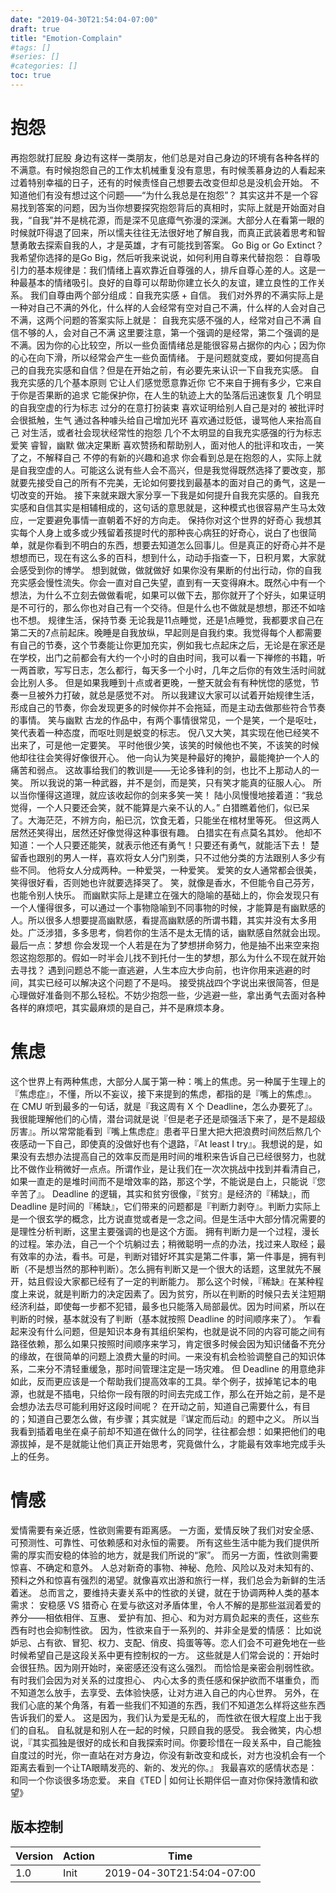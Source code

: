 ```yaml
---
date: "2019-04-30T21:54:04-07:00"
draft: true
title: "Emotion-Complain"
#tags: []
#series: []
#categories: []
toc: true
---
```

# 抱怨
再抱怨就打屁股
身边有这样一类朋友，他们总是对自己身边的环境有各种各样的不满意。有时候抱怨自己的工作太机械重复没有意思，有时候羡慕身边的人看起来过着特别幸福的日子，还有的时候责怪自己想要去改变但却总是没机会开始。
不知道他们有没有想过这个问题——“为什么我总是在抱怨”？
其实这并不是一个容易找到答案的问题，因为当你想要探究抱怨背后的真相时，实际上就是开始面对自我，“自我”并不是桃花源，而是深不见底瘴气弥漫的深渊。大部分人在看第一眼的时候就吓得退了回来，所以懦夫往往无法很好地了解自我，而真正武装着思考和智慧勇敢去探索自我的人，才是英雄，才有可能找到答案。
Go Big or Go Extinct？
我希望你选择的是Go Big，然后听我来说说，如何利用自尊来代替抱怨：
自尊吸引力的基本规律是：我们情绪上喜欢靠近自尊强的人，排斥自尊心差的人。这是一种最基本的情绪吸引。良好的自尊可以帮助你建立长久的友谊，建立良性的工作关系。
我们自尊由两个部分组成：自我充实感 + 自信。
我们对外界的不满实际上是一种对自己不满的外化，什么样的人会经常有空对自己不满，什么样的人会对自己不满，这两个问题的答案实际上就是：
自我充实感不强的人，经常对自己不满
自信不够的人，会对自己不满
这里要注意，第一个强调的是经常，第二个强调的是不满。因为你的心比较空，所以一些负面情绪总是能很容易占据你的内心；因为你的心在向下滑，所以经常会产生一些负面情绪。
于是问题就变成，要如何提高自己的自我充实感和自信？但是在开始之前，有必要先来认识一下自我充实感。
自我充实感的几个基本原则
它让人们感觉愿意靠近你
它不来自于拥有多少，它来自于你是否果断的追求
它能保护你，在人生的轨迹上大的坠落后迅速恢复
几个明显的自我空虚的行为标志
过分的在意打扮装束
喜欢证明给别人自己是对的
被批评时会很抵触，生气
通过各种噱头给自己增加光环
喜欢通过贬低，谩骂他人来抬高自己
对生活，或者社会现状经常性的抱怨
几个不太明显的自我充实感强的行为标志
爱笑
睿智，幽默
做决定果断
喜欢赞扬和帮助别人，面对他人的批评和攻击，一笑了之，不解释自己
不停的有新的兴趣和追求
你会看到总是在抱怨的人，实际上就是自我空虚的人。可能这么说有些人会不高兴，但是我觉得既然选择了要改变，那就要先接受自己的所有不完美，无论如何要找到最基本的面对自己的勇气，这是一切改变的开始。
接下来就来跟大家分享一下我是如何提升自我充实感的。自我充实感和自信其实是相辅相成的，这句话的意思就是，这种模式也很容易产生马太效应，一定要避免事情一直朝着不好的方向走。
保持你对这个世界的好奇心
我想其实每个人身上或多或少残留着孩提时代的那种丧心病狂的好奇心，说白了也很简单，就是你看到不明白的东西，想要去知道怎么回事儿。但是真正的好奇心并不是想想而已，现在有这么多的百科，想到什么，动动手指查一下，日积月累，大家就会感受到你的博学。
想到就做，做就做好
如果你没有果断的付出行动，你的自我充实感会慢性流失。你会一直对自己失望，直到有一天变得麻木。既然心中有一个想法，为什么不立刻去做做看呢，如果可以做下去，那你就开了个好头，如果证明是不可行的，那么你也对自己有一个交待。但是什么也不做就是想想，那还不如啥也不想。
规律生活，保持节奏
无论我是11点睡觉，还是1点睡觉，我都要求自己在第二天的7点前起床。晚睡是自我放纵，早起则是自我约束。我觉得每个人都需要有自己的节奏，这个节奏能让你更加充实，例如我七点起床之后，无论是在家还是在学校，出门之前都会有大约一个小时的自由时间，我可以看一下禅修的书籍，听一两首歌，写写日志，怎么都行，每天多一个小时，几年之后你的有效生活时间就会比别人多。
但是如果我睡到十点或者更晚，一整天就会有有种恍惚的感觉，节奏一旦被外力打破，就总是感觉不对。
所以我建议大家可以试着开始规律生活，形成自己的节奏，你会发现更多的时候你并不会拖延，而是主动去做那些符合节奏的事情。
笑与幽默
古龙的作品中，有两个事情很常见，一个是笑，一个是呕吐，笑代表着一种态度，而呕吐则是蜕变的标志。
倪八又大笑，其实现在他已经笑不出来了，可是他一定要笑。 平时他很少笑，该笑的时候他也不笑，不该笑的时候他却往往会笑得好像很开心。 他一向认为笑是种最好的掩护，最能掩护一个人的痛苦和弱点。
这故事给我们的教训是——无论多锋利的剑，也比不上那动人的一笑。 所以我说的第一种武器，并不是剑，而是笑，只有笑才能真的征服人心。 所以当你懂得这道理，就应该收起你的剑来多笑一笑！
陆小凤慢慢地接着道：“我总觉得，一个人只要还会笑，就不能算是六亲不认的人。”
白猎瞧着他们，似已呆了。大海茫茫，不辨方向，船已沉，饮食无着，只能坐在棺材里等死。 但这两人居然还笑得出，居然还好像觉得这种事很有趣。 白猎实在有点莫名其妙。 他却不知道：一个人只要还能笑，就表示他还有勇气！只要还有勇气，就能活下去！
楚留香也跟别的男人一样，喜欢将女人分门别类，只不过他分类的方法跟别人多少有些不同。 他将女人分成两种。一种爱哭，一种爱笑。 爱笑的女人通常都会很美，笑得很好看，否则她也许就要选择哭了。
笑，就像是香水，不但能令自己芬芳，也能令别人快乐。
而幽默实际上是建立在强大的隐喻的基础上的，你会发现只有一个人懂得很多，可以通过一个事物隐喻到不同事物的时候，才能算是有幽默感的人。所以很多人想要提高幽默感，看提高幽默感的所谓书籍，其实并没有太多用处。广泛涉猎，多多思考，倘若你的生活不是太无情的话，幽默感自然就会出现。
最后一点：梦想
你会发现一个人若是在为了梦想拼命努力，他是抽不出来空来抱怨这抱怨那的。假如一时半会儿找不到托付一生的梦想，那么为什么不现在就开始去寻找？
遇到问题总不能一直逃避，人生本应大步向前，也许你用来逃避的时间，其实已经可以解决这个问题了不是吗。
接受挑战四个字说出来很简答，但是心理做好准备则不那么轻松。不妨少抱怨一些，少逃避一些，拿出勇气去面对各种各样的麻烦吧，其实最麻烦的是自己，并不是麻烦本身。

# 焦虑
这个世界上有两种焦虑，大部分人属于第一种：嘴上的焦虑。另一种属于生理上的『焦虑症』，不懂，所以不妄议，接下来提到的焦虑，都指的是『嘴上的焦虑』。
在 CMU 听到最多的一句话，就是『我这周有 X 个 Deadline，怎么办要死了』。我很能理解他们的心情，潜台词就是说『但是老子还是顽强活下来了，是不是超级厉害』。所以常常能看到『嘴上焦虑症』患者平日里大把大把浪费时间然后熬几个夜感动一下自己，即使真的没做好也有个退路，『At least I try』。我想说的是，如果没有去想办法提高自己的效率反而是用时间的堆积来告诉自己已经很努力，也就比不做作业稍微好一点点。所谓作业，是让我们在一次次挑战中找到并看清自己，如果一直走的是堆时间而不是增效率的路，那这个学，不能说是白上，只能说『您辛苦了』。
Deadline 的逻辑，其实和贫穷很像，『贫穷』是经济的『稀缺』，而 Deadline 是时间的『稀缺』，它们带来的问题都是『判断力剥夺』。判断力实际上是一个很玄学的概念，比方说直觉或者是一念之间。但是生活中大部分情况需要的是理性分析判断，这里主要强调的也是这个方面。
拥有判断力是一个过程，漫长的过程。笨办法，自己一个个坑躺过去；稍微聪明一点的办法，找过来人取经；最有效率的办法，看书。可是，判断对错好坏其实是第二件事，第一件事是，拥有判断（不是想当然的那种判断）。怎么拥有判断又是一个很大的话题，这里就先不展开，姑且假设大家都已经有了一定的判断能力。
那么这个时候，『稀缺』在某种程度上来说，就是判断力的决定因素了。因为贫穷，所以在判断的时候只去关注短期经济利益，即使每一步都不犯错，最多也只能落入局部最优。因为时间紧，所以在判断的时候，基本就没有了判断（基本就按照 Deadline 的时间顺序来了）。
乍看起来没有什么问题，但是知识本身有其组织架构，也就是说不同的内容可能之间有路径依赖，那么如果只按照时间顺序来学习，肯定很多时候会因为知识储备不充分的缘故，在很简单的问题上浪费大量的时间。一来没有机会检验调整自己的知识体系，二来分不清轻重缓急，那时间管理注定是一场灾难。
但 Deadline 的用意绝非如此，反而更应该是一个帮助我们提高效率的工具。举个例子，拔掉笔记本的电源，也就是不插电，只给你一段有限的时间去完成工作，那么在开始之前，是不是会想办法去尽可能利用好这段时间呢？
在开动之前，知道自己需要什么，有目的；知道自己要怎么做，有步骤；其实就是『谋定而后动』的题中之义。
所以当我看到插着电坐在桌子前却不知道在做什么的同学，往往都会想：如果把他们的电源拔掉，是不是就能让他们真正开始思考，究竟做什么，才能最有效率地完成手头上的任务。

# 情感
爱情需要有亲近感，性欲则需要有距离感。 一方面，爱情反映了我们对安全感、可预测性、可靠性、可依赖感和对永恒的需要。 所有这些生活中能为我们提供所需的厚实而安稳的体验的地方，就是我们所说的“家”。 而另一方面，性欲则需要惊喜、不确定和意外。 人总对新奇的事物、神秘、危险、风险以及对未知有的、预料之外和惊喜有强烈的渴望。就像喜欢出游和旅行一样，我们总会为新鲜的生活着迷。
总而言之，要维持夫妻关系中的性欲的关键，就在于协调两种人类的基本需求： 安稳感 VS 猎奇心
在爱与欲这对矛盾体里，令人不解的是那些滋润着爱的养分——相依相伴、互惠、 爱护有加、担心、和为对方肩负起来的责任，这些东西有时也会抑制性欲。 因为，性欲来自于一系列的、并非全是爱的情感： 比如说妒忌、占有欲、冒犯、权力、支配、俏皮、捣蛋等等。恋人们会不可避免地在一些时候希望自己是这段关系中更有控制权的一方。 这些就是人们常会说的：开始时会很狂热。因为刚开始时，亲密感还没有这么强烈。 而恰恰是亲密会削弱性欲。
有时我们会因为对关系的过度担心、 内心太多的责任感和保护欲而不堪重负，而不知道怎么放手，去享受、去体验快感，让对方进入自己的内心世界。 另外，在我们心底的某个角落，有着一些我们不知道的东西，我们不知道怎么样将这些东西告诉我们的爱人。 这是因为，我们认为爱是无私的， 而性欲在很大程度上出于我们的自私。 自私就是和别人在一起的时候，只顾自我的感受。
我会微笑，内心想说，『其实孤独是很好的成长和自我探索时间。你要珍惜在一段关系中，自己能独自度过的时光，你一直站在对方身边，你没有新改变和成长，对方也没机会有一个距离去看到一个让TA眼睛发亮的、新的、发光的你。』 我最喜欢的感情状态是：和同一个你谈很多场恋爱。
来自《TED | 如何让长期伴侣一直对你保持激情和欲望》


## 版本控制

| Version | Action                   | Time       |
| ------- | ------------------------ | ---------- |
| 1.0     | Init                     | 2019-04-30T21:54:04-07:00|
